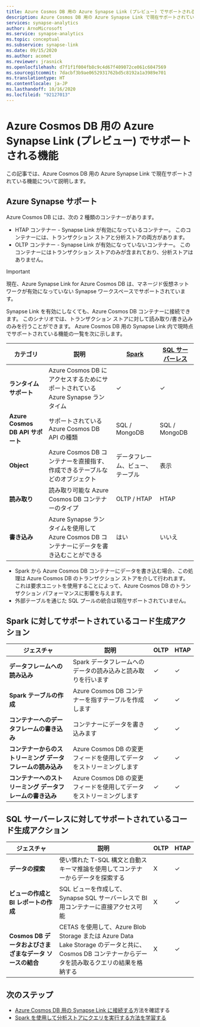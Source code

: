 ```yaml
---
title: Azure Cosmos DB 用の Azure Synapse Link (プレビュー) でサポートされる機能
description: Azure Cosmos DB 用の Azure Synapse Link で現在サポートされているアクションの一覧を把握する
services: synapse-analytics
author: ArnoMicrosoft
ms.service: synapse-analytics
ms.topic: conceptual
ms.subservice: synapse-link
ms.date: 09/15/2020
ms.author: acomet
ms.reviewer: jrasnick
ms.openlocfilehash: d7f1f1f004fb8c9c4d67f409072ce061c6047569
ms.sourcegitcommit: 7dacbf3b9ae0652931762bd5c8192a1a3989e701
ms.translationtype: HT
ms.contentlocale: ja-JP
ms.lasthandoff: 10/16/2020
ms.locfileid: "92127013"
---
```

# <a name="azure-synapse-link-preview-for-azure-cosmos-db-supported-features"></a>Azure Cosmos DB 用の Azure Synapse Link (プレビュー) でサポートされる機能

この記事では、Azure Cosmos DB 用の Azure Synapse Link で現在サポートされている機能について説明します。

## <a name="azure-synapse-support"></a>Azure Synapse サポート

Azure Cosmos DB には、次の 2 種類のコンテナーがあります。
* HTAP コンテナー - Synapse Link が有効になっているコンテナー。 このコンテナーには、トランザクション ストアと分析ストアの両方があります。 
* OLTP コンテナー - Synapse Link が有効になっていないコンテナー。 このコンテナーにはトランザクション ストアのみが含まれており、分析ストアはありません。

> [!IMPORTANT]
> 現在、Azure Synapse Link for Azure Cosmos DB は、マネージド仮想ネットワークが有効になっていない Synapse ワークスペースでサポートされています。 

Synapse Link を有効にしなくても、Azure Cosmos DB コンテナーに接続できます。 このシナリオでは、トランザクション ストアに対して読み取り/書き込みのみを行うことができます。 Azure Cosmos DB 用の Synapse Link 内で現時点でサポートされている機能の一覧を次に示します。 

| カテゴリ              | 説明 |[Spark](https://docs.microsoft.com/azure/synapse-analytics/sql/on-demand-workspace-overview) | [SQL サーバーレス](https://docs.microsoft.com/azure/synapse-analytics/sql/on-demand-workspace-overview) |
| -------------------- | ----------------------------------------------------------- |----------------------------------------------------------- | ----------------------------------------------------------- |
| **ランタイム サポート** |Azure Cosmos DB にアクセスするためにサポートされている Azure Synapse ランタイム| ✓ | ✓ |
| **Azure Cosmos DB API サポート** | サポートされている Azure Cosmos DB API の種類 | SQL / MongoDB | SQL / MongoDB |
| **Object**  |Azure Cosmos DB コンテナーを直接指す、作成できるテーブルなどのオブジェクト| データフレーム、ビュー、テーブル | 表示 |
| **読み取り**    | 読み取り可能な Azure Cosmos DB コンテナーのタイプ | OLTP / HTAP | HTAP  |
| **書き込み**   | Azure Synapse ランタイムを使用して Azure Cosmos DB コンテナーにデータを書き込むことができる | はい | いいえ |

* Spark から Azure Cosmos DB コンテナーにデータを書き込む場合、この処理は Azure Cosmos DB のトランザクション ストアを介して行われます。 これは要求ユニットを使用することによって、Azure Cosmos DB のトランザクション パフォーマンスに影響を与えます。
* 外部テーブルを通じた SQL プールの統合は現在サポートされていません。
 
## <a name="supported-code-generated-actions-for-spark"></a>Spark に対してサポートされているコード生成アクション

| ジェスチャ              | 説明 |OLTP |HTAP  |
| -------------------- | ----------------------------------------------------------- |----------------------------------------------------------- |----------------------------------------------------------- |
| **データフレームへの読み込み** |Spark データフレームへのデータの読み込みと読み取りを行います |✓| ✓ |
| **Spark テーブルの作成** |Azure Cosmos DB コンテナーを指すテーブルを作成します|✓| ✓ |
| **コンテナーへのデータフレームの書き込み** |コンテナーにデータを書き込みます|✓| ✓ |
| **コンテナーからのストリーミング データフレームの読み込み** |Azure Cosmos DB の変更フィードを使用してデータをストリーミングします|✓| ✓ |
| **コンテナーへのストリーミング データフレームの書き込み** |Azure Cosmos DB の変更フィードを使用してデータをストリーミングします|✓| ✓ |


## <a name="supported-code-generated-actions-for-sql-serverless"></a>SQL サーバーレスに対してサポートされているコード生成アクション

| ジェスチャ              | 説明 |OLTP |HTAP |
| -------------------- | ----------------------------------------------------------- |----------------------------------------------------------- |----------------------------------------------------------- |
| **データの探索** |使い慣れた T-SQL 構文と自動スキーマ推論を使用してコンテナーからデータを探索する|X| ✓ |
| **ビューの作成と BI レポートの作成** |SQL ビューを作成して、Synapse SQL サーバーレスで BI 用コンテナーに直接アクセス可能 |X| ✓ |
| **Cosmos DB データおよびさまざまなデータ ソースの結合** | CETAS を使用して、Azure Blob Storage または Azure Data Lake Storage のデータと共に、Cosmos DB コンテナーからデータを読み取るクエリの結果を格納する |X| ✓ |

## <a name="next-steps"></a>次のステップ

* [Azure Cosmos DB 用の Synapse Link に接続する](../quickstart-connect-synapse-link-cosmos-db.md)方法を確認する
* [Spark を使用して分析ストアにクエリを実行する方法を学習する](how-to-query-analytical-store-spark.md)
